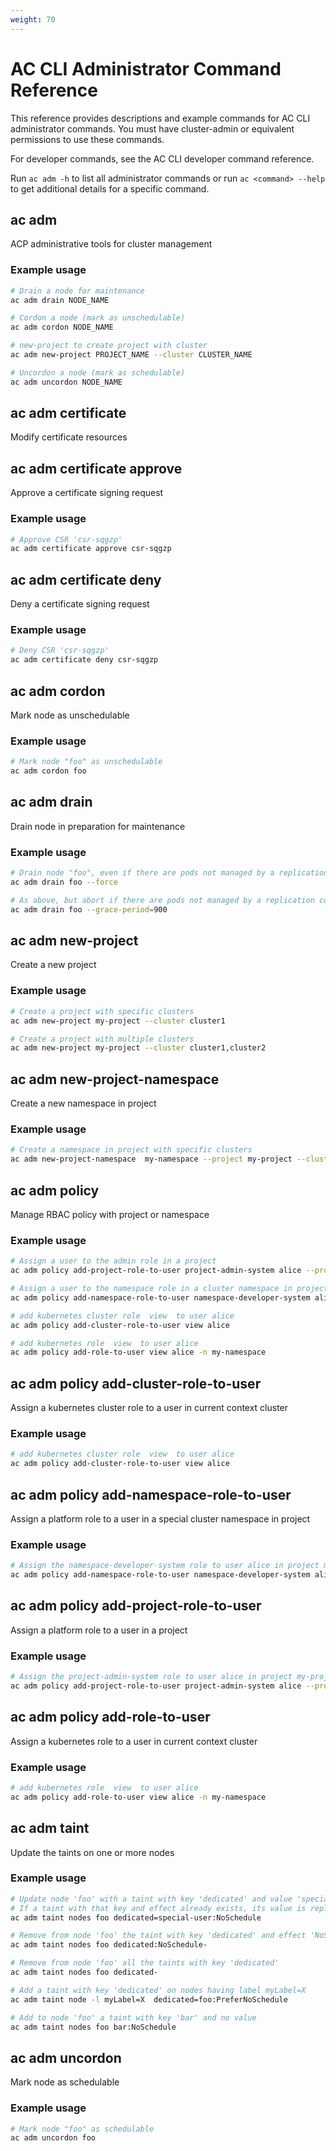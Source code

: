 ```yaml
---
weight: 70
---
```


# AC CLI Administrator Command Reference

This reference provides descriptions and example commands for AC CLI administrator commands. You must have cluster-admin or equivalent permissions to use these commands.

For developer commands, see the AC CLI developer command reference.

Run `ac adm -h` to list all administrator commands or run `ac <command> --help` to get additional details for a specific command.


## ac adm

ACP administrative tools for cluster management

### Example usage

```bash
# Drain a node for maintenance
ac adm drain NODE_NAME

# Cordon a node (mark as unschedulable)
ac adm cordon NODE_NAME

# new-project to create project with cluster
ac adm new-project PROJECT_NAME --cluster CLUSTER_NAME

# Uncordon a node (mark as schedulable)
ac adm uncordon NODE_NAME
```

## ac adm certificate

Modify certificate resources

## ac adm certificate approve

Approve a certificate signing request

### Example usage

```bash
# Approve CSR 'csr-sqgzp'
ac adm certificate approve csr-sqgzp
```

## ac adm certificate deny

Deny a certificate signing request

### Example usage

```bash
# Deny CSR 'csr-sqgzp'
ac adm certificate deny csr-sqgzp
```

## ac adm cordon

Mark node as unschedulable

### Example usage

```bash
# Mark node "foo" as unschedulable
ac adm cordon foo
```

## ac adm drain

Drain node in preparation for maintenance

### Example usage

```bash
# Drain node "foo", even if there are pods not managed by a replication controller, replica set, job, daemon set, or stateful set on it
ac adm drain foo --force

# As above, but abort if there are pods not managed by a replication controller, replica set, job, daemon set, or stateful set, and use a grace period of 15 minutes
ac adm drain foo --grace-period=900
```

## ac adm new-project

Create a new project

### Example usage

```bash
# Create a project with specific clusters
ac adm new-project my-project --cluster cluster1

# Create a project with multiple clusters
ac adm new-project my-project --cluster cluster1,cluster2
```

## ac adm new-project-namespace

Create a new namespace in project

### Example usage

```bash
# Create a namespace in project with specific clusters
ac adm new-project-namespace  my-namespace --project my-project --cluster cluster1
```

## ac adm policy

Manage RBAC policy with project or namespace

### Example usage

```bash
# Assign a user to the admin role in a project
ac adm policy add-project-role-to-user project-admin-system alice --project my-project

# Assign a user to the namespace role in a cluster namespace in project
ac adm policy add-namespace-role-to-user namespace-developer-system alice --namespace my-namespace --project my-project --cluster business-1

# add kubernetes cluster role  view  to user alice
ac adm policy add-cluster-role-to-user view alice

# add kubernetes role  view  to user alice
ac adm policy add-role-to-user view alice -n my-namespace

```

## ac adm policy add-cluster-role-to-user

Assign a kubernetes cluster role to a user in current context cluster

### Example usage

```bash
# add kubernetes cluster role  view  to user alice
ac adm policy add-cluster-role-to-user view alice
```

## ac adm policy add-namespace-role-to-user

Assign a platform role to a user in a special cluster namespace in project

### Example usage

```bash
# Assign the namespace-developer-system role to user alice in project my-project
ac adm policy add-namespace-role-to-user namespace-developer-system alice --namespace my-namespace --project my-project --cluster business-1
```

## ac adm policy add-project-role-to-user

Assign a platform role to a user in a project

### Example usage

```bash
# Assign the project-admin-system role to user alice in project my-project
ac adm policy add-project-role-to-user project-admin-system alice --project my-project
```

## ac adm policy add-role-to-user

Assign a kubernetes role to a user in current context cluster

### Example usage

```bash
# add kubernetes role  view  to user alice
ac adm policy add-role-to-user view alice -n my-namespace
```

## ac adm taint

Update the taints on one or more nodes

### Example usage

```bash
# Update node 'foo' with a taint with key 'dedicated' and value 'special-user' and effect 'NoSchedule'
# If a taint with that key and effect already exists, its value is replaced as specified
ac adm taint nodes foo dedicated=special-user:NoSchedule

# Remove from node 'foo' the taint with key 'dedicated' and effect 'NoSchedule' if one exists
ac adm taint nodes foo dedicated:NoSchedule-

# Remove from node 'foo' all the taints with key 'dedicated'
ac adm taint nodes foo dedicated-

# Add a taint with key 'dedicated' on nodes having label myLabel=X
ac adm taint node -l myLabel=X  dedicated=foo:PreferNoSchedule

# Add to node 'foo' a taint with key 'bar' and no value
ac adm taint nodes foo bar:NoSchedule
```

## ac adm uncordon

Mark node as schedulable

### Example usage

```bash
# Mark node "foo" as schedulable
ac adm uncordon foo
```